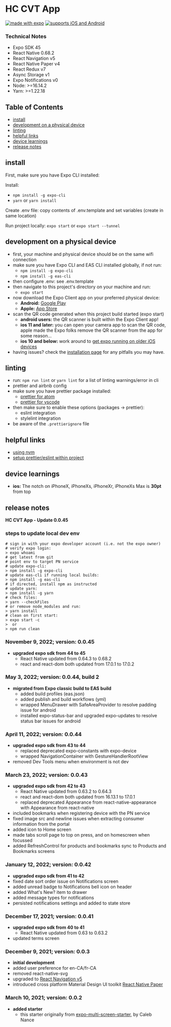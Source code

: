 # HC CVT App


[![made with expo](https://img.shields.io/badge/MADE%20WITH%20EXPO-000.svg?style=for-the-badge&logo=expo&labelColor=4630eb&logoWidth=20)](https://github.com/expo/expo) [![supports iOS and Android](https://img.shields.io/badge/Platforms-Native-4630EB.svg?style=for-the-badge&logo=EXPO&labelColor=000&logoColor=fff)](https://github.com/expo/expo)

### Technical Notes

- Expo SDK 45
- React Native 0.68.2
- React Navigation v5
- React Native Paper v4
- React Redux v7
- Async Storage v1
- Expo Notifications v0
- Node: >=16.14.2
- Yarn: >=1.22.18

## Table of Contents

- [install](#install)
- [development on a physical device](#development-on-a-physical-device)
- [linting](#linting)
- [helpful links](#helpful-links)
- [device learnings](#device-learnings)
- [release notes](#release-notes)

## install

First, make sure you have Expo CLI installed: 

Install: 

- `npm install -g expo-cli`
- `yarn` or `yarn install`

Create .env file: copy contents of .env.template and set variables (create in same location)

Run project locally: `expo start` or `expo start --tunnel`

## development on a physical device

- first, your machine and physical device should be on the same wifi connection
- make sure you have Expo CLI and EAS CLI installed globally, if not run:
  - `npm install -g expo-cli`
  - `npm install -g eas-cli`
- then configure .env: see .env.template
- then navigate to this project's directory on your machine and run:
  - `expo start`
- now download the Expo Client app on your preferred physical device:
  - **Android:** [Google Play](https://play.google.com/store/apps/details?id=host.exp.exponent)
  - **Apple:** [App Store](https://itunes.apple.com/us/app/expo-client/id982107779)
- scan the QR code generated when this project build started (expo start)
  - **android users:** the QR scanner is built within the Expo Client app!
  - **ios 11 and later:** you can open your camera app to scan the QR code, apple made the Expo folks remove the QR scanner from the app for some reason...
  - **ios 10 and below:** work around to [get expo running on older iOS devices](https://blog.calebnance.com/expo/getting-expo-to-work-on-older-iphones-with-no-qr-support.html)
- having issues? check the [installation page](https://docs.expo.dev/get-started/installation/) for any pitfalls you may have.

## linting

- run: `npm run lint` or `yarn lint` for a list of linting warnings/error in cli
- prettier and airbnb config
- make sure you have prettier package installed:
  - [prettier for atom](https://atom.io/packages/prettier-atom)
  - [prettier for vscode](https://marketplace.visualstudio.com/items?itemName=esbenp.prettier-vscode)
- then make sure to enable these options (packages → prettier):
  - eslint integration
  - stylelint integration
- be aware of the `.prettierignore` file

## helpful links

- [using nvm](https://davidwalsh.name/nvm)
- [setup prettier/eslint within project](https://blog.echobind.com/integrating-prettier-eslint-airbnb-style-guide-in-vscode-47f07b5d7d6a)

## device learnings

- **ios:** The notch on iPhoneX, iPhoneXs, iPhoneXr, iPhoneXs Max is **30pt** from top

## release notes

**HC CVT App - Update 0.0.45**

### steps to update local dev env
````
# sign in with your expo developer account (i.e. not the expo owner)
# verify expo login:
> expo whoami
# get latest from git
# point env to target PN service
# update expo-cli:
> npm install -g expo-cli
# update eas-cli if running local builds:
> npm install -g eas-cli
# if directed, install npm as instructed
# update yarn:
> npm install -g yarn
# check files:
> yarn --checkFiles
# or remove node_modules and run:
> yarn install
# clean on first start:
> expo start -c
>  or
> npm run clean
````

### November 9, 2022; version: 0.0.45

- **upgraded expo sdk from 44 to 45**
  - React Native updated from 0.64.3 to 0.68.2
  - react and react-dom both updated from 17.0.1 to 17.0.2

### May 3, 2022; version: 0.0.44, build 2

- **migrated from Expo classic build to EAS build**
  - added build profiles (eas.json)
  - added publish and build workflows (yml)
  - wrapped MenuDrawer with SafeAreaProvider to resolve padding issue for android
  - installed expo-status-bar and upgraded expo-updates to resolve status bar issues for android

### April 11, 2022; version: 0.0.44

- **upgraded expo sdk from 43 to 44**
  - replaced deprecated expo-constants with expo-device
  - wrapped NavigationContainer with GestureHandlerRootView
- removed Dev Tools menu when environment is not dev

### March 23, 2022; version: 0.0.43

- **upgraded expo sdk from 42 to 43**
  - React Native updated from 0.63.2 to 0.64.3
  - react and react-dom both updated from 16.13.1 to 17.0.1
  - replaced deprecated Appearance from react-native-appearance with Appearance from react-native
- included bookmarks when registering device with the PN service
- fixed image src and newline issues when extracting consumer information from the portal
- added icon to Home screen
- made tabs scroll page to top on press, and on homescreen when focussed
- added RefreshControl for products and bookmarks sync to Products and Bookmarks screens

### January 12, 2022; version: 0.0.42

- **upgraded expo sdk from 41 to 42**
- fixed date sort order issue on Notifications screen
- added unread badge to Notifications bell icon on header
- added What's New? item to drawer
- added message types for notifications
- persisted notifications settings and added to state store

### December 17, 2021; version: 0.0.41

- **upgraded expo sdk from 40 to 41**
  - React Native updated from 0.63 to 0.63.2
- updated terms screen

### December 9, 2021; version: 0.0.3

- **initial development**
- added user preference for en-CA/fr-CA
- removed react-native-svg
- upgraded to [React Navigation v5](https://reactnavigation.org/docs/upgrading-from-4.x/)
- introduced cross platform Material Design UI toolkit [React Native Paper](https://reactnativepaper.com/)

### March 10, 2021; version: 0.0.2

- **added starter**
  - this starter originally from [expo-multi-screen-starter](https://github.com/calebnance/expo-multi-screen-starter), by Caleb Nance
